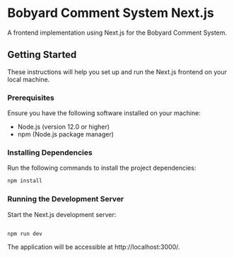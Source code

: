 # Bobyard Comment System Next.js

A frontend implementation using Next.js for the Bobyard Comment System.

## Getting Started

These instructions will help you set up and run the Next.js frontend on your local machine.

### Prerequisites

Ensure you have the following software installed on your machine:

- Node.js (version 12.0 or higher)
- npm (Node.js package manager)

### Installing Dependencies

Run the following commands to install the project dependencies:

```bash
npm install
```


### Running the Development Server
Start the Next.js development server:

```bash

npm run dev
```
The application will be accessible at http://localhost:3000/.
